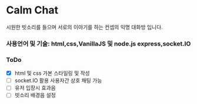 # Calm Chat

시원한 빗소리를 들으며 서로의 이야기를 하는 컨셉의 익명 대화방 입니다.

### 사용언어 및 기술: html,css,VanillaJS 및 node.js express,socket.IO

### ToDo

- [x] html 및 css 가본 스타일링 및 작성
- [ ] socket.IO 활용 사용자간 상호 채팅 가능
- [ ] 유저 입장시 효과음
- [ ] 빗소리 배경음 설정
